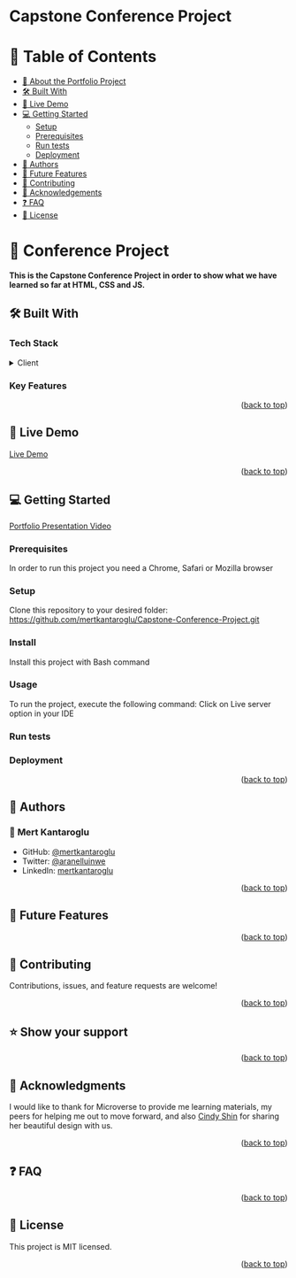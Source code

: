 <a name="readme-top"></a>

# Capstone Conference Project

# 📗 Table of Contents

- [📖 About the Portfolio Project](#about-project)
- [🛠 Built With](#built-with)
- [🚀 Live Demo](#live-demo)
- [💻 Getting Started](#getting-started)
  - [Setup](#setup)
  - [Prerequisites](#prerequisites)
  - [Run tests](#run-tests)
  - [Deployment](#deployment)
- [👥 Authors](#authors)
- [🔭 Future Features](#future-features)
- [🤝 Contributing](#contributing)
- [🙏 Acknowledgements](#acknowledgments)
- [❓ FAQ](#faq)
- [📝 License](#license)

# 📖 Conference Project <a name="about-project"></a>

**This is the Capstone Conference Project in order to show what we have learned so far at HTML, CSS and JS.**

## 🛠 Built With <a name="built-with"></a>

### Tech Stack <a name="tech-stack"></a>

<details>
  <summary>Client</summary>
  <ul>
    <li>HTML</li>
    <li>CSS</li>
    <li>JS</li>
    <li>Flexbox</li>
  </ul>
</details>

### Key Features <a name="key-features"></a>

<p align="right">(<a href="#readme-top">back to top</a>)</p>

## 🚀 Live Demo <a name="live-demo"></a>

[Live Demo](https://mertkantaroglu.github.io/Capstone-Conference-Project/)

<p align="right">(<a href="#readme-top">back to top</a>)</p>

## 💻 Getting Started <a name="getting-started"></a>

[Portfolio Presentation Video](https://www.loom.com/share/8af64774b10b470588043face3f6562d)

### Prerequisites <a name="prerequisites"></a>

In order to run this project you need a Chrome, Safari or Mozilla browser

### Setup <a name="setup"></a>

Clone this repository to your desired folder: https://github.com/mertkantaroglu/Capstone-Conference-Project.git

### Install <a name="install"></a>

Install this project with Bash command

### Usage <a name="usage"></a>

To run the project, execute the following command: Click on Live server option in your IDE

### Run tests

### Deployment

<p align="right">(<a href="#readme-top">back to top</a>)</p>

## 👥 Authors <a name="authors"></a>

### 👤 **Mert Kantaroglu**

- GitHub: [@mertkantaroglu](https://github.com/mertkantaroglu/)
- Twitter: [@aranelluinwe](https://twitter.com/aranelluinwe)
- LinkedIn: [mertkantaroglu](https://www.linkedin.com/in/mert-kantaroglu/)

<p align="right">(<a href="#readme-top">back to top</a>)</p>

## 🔭 Future Features <a name="future-features"></a>

<p align="right">(<a href="#readme-top">back to top</a>)</p>

## 🤝 Contributing <a name="contributing"></a>

Contributions, issues, and feature requests are welcome!

<p align="right">(<a href="#readme-top">back to top</a>)</p>

## ⭐️ Show your support <a name="show-your-support"></a>

<p align="right">(<a href="#readme-top">back to top</a>)</p>

## 🙏 Acknowledgments <a name="acknowledgements"></a>

I would like to thank for Microverse to provide me learning materials, my peers for helping me out to move forward, and also [Cindy Shin](https://www.behance.net/adagio07) for sharing her beautiful design with us.

<p align="right">(<a href="#readme-top">back to top</a>)</p>

## ❓ FAQ <a name="faq"></a>

<p align="right">(<a href="#readme-top">back to top</a>)</p>

## 📝 License <a name="license"></a>

This project is MIT licensed.

<p align="right">(<a href="#readme-top">back to top</a>)</p>
